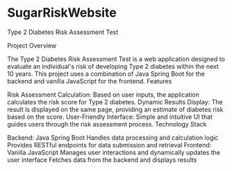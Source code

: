 # SugarRiskWebsite
Type 2 Diabetes Risk Assessment Test

Project Overview

The Type 2 Diabetes Risk Assessment Test is a web application designed to evaluate an individual's risk of developing Type 2 diabetes within the next 10 years. This project uses a combination of Java Spring Boot for the backend and vanilla JavaScript for the frontend.
Features

Risk Assessment Calculation: Based on user inputs, the application calculates the risk score for Type 2 diabetes.
Dynamic Results Display: The result is displayed on the same page, providing an estimate of diabetes risk based on the score.
User-Friendly Interface: Simple and intuitive UI that guides users through the risk assessment process.
Technology Stack

Backend: Java Spring Boot
Handles data processing and calculation logic
Provides RESTful endpoints for data submission and retrieval
Frontend: Vanilla JavaScript
Manages user interactions and dynamically updates the user interface
Fetches data from the backend and displays results

